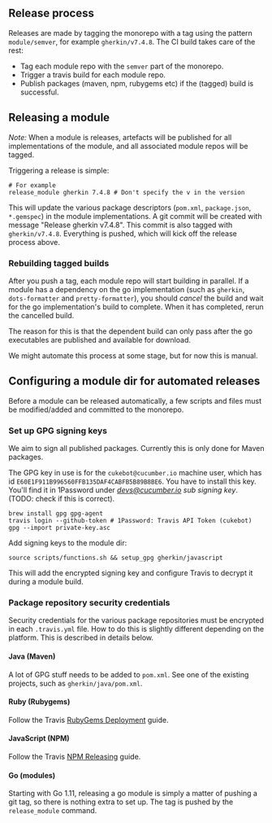 ## Release process

Releases are made by tagging the monorepo with a tag using the pattern
`module/semver`, for example `gherkin/v7.4.8`. The CI build takes care of the rest:

- Tag each module repo with the `semver` part of the monorepo.
- Trigger a travis build for each module repo.
- Publish packages (maven, npm, rubygems etc) if the (tagged) build is successful.

## Releasing a module

*Note:* When a module is releases, artefacts will be published for all implementations
of the module, and all associated module repos will be tagged.

Triggering a release is simple:

    # For example
    release_module gherkin 7.4.8 # Don't specify the v in the version

This will update the various package descriptors (`pom.xml`, `package.json`, `*.gemspec`)
in the module implementations. A git commit will be created with message "Release gherkin v7.4.8". 
This commit is also tagged with `gherkin/v7.4.8`. Everything is pushed, which will kick 
off the release process above.

### Rebuilding tagged builds

After you push a tag, each module repo will start building in parallel. If a module
has a dependency on the go implementation (such as `gherkin`, `dots-formatter` and
`pretty-formatter`), you should *cancel* the build and wait for the go implementation's
build to complete. When it has completed, rerun the cancelled build.

The reason for this is that the dependent build can only pass after the go executables
are published and available for download.

We might automate this process at some stage, but for now this is manual.

## Configuring a module dir for automated releases

Before a module can be released automatically, a few scripts and files must be 
modified/added and committed to the monorepo.

### Set up GPG signing keys

We aim to sign all published packages. Currently this is only done for Maven
packages.

The GPG key in use is for the `cukebot@cucumber.io` machine user, which has id `E60E1F911B996560FFB135DAF4CABFB5B89B8BE6`. You have to install this key.
You'll find it in 1Password under *devs@cucumber.io sub signing key*. (TODO: check
if this is correct).

    brew install gpg gpg-agent
    travis login --github-token # 1Password: Travis API Token (cukebot)
    gpg --import private-key.asc

Add signing keys to the module dir:

    source scripts/functions.sh && setup_gpg gherkin/javascript

This will add the encrypted signing key and configure Travis to decrypt it during
a module build.

### Package repository security credentials

Security credentials for the various package repositories must be encrypted
in each `.travis.yml` file. How to do this is slightly different depending
on the platform. This is described in details below.

#### Java (Maven)

A lot of GPG stuff needs to be added to `pom.xml`. See one of the existing projects,
such as `gherkin/java/pom.xml`.

#### Ruby (Rubygems)

Follow the Travis [RubyGems Deployment](https://docs.travis-ci.com/user/deployment/rubygems/) guide.

#### JavaScript (NPM)

Follow the Travis [NPM Releasing](https://docs.travis-ci.com/user/deployment/npm/) guide.

#### Go (modules)

Starting with Go 1.11, releasing a go module is simply a matter of pushing a git tag,
so there is nothing extra to set up. The tag is pushed by the `release_module` command.
